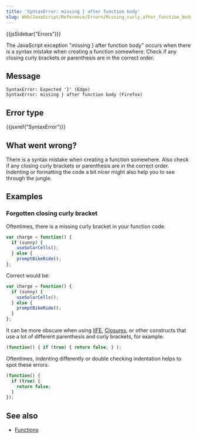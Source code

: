 ```yaml
---
title: 'SyntaxError: missing } after function body'
slug: Web/JavaScript/Reference/Errors/Missing_curly_after_function_body
---
```


{{jsSidebar("Errors")}}

The JavaScript exception "missing } after function body" occurs when there is a syntax mistake when creating a function somewhere. Check if any closing curly brackets or parenthesis are in the correct order.

## Message

```
SyntaxError: Expected '}' (Edge)
SyntaxError: missing } after function body (Firefox)
```

## Error type

{{jsxref("SyntaxError")}}

## What went wrong?

There is a syntax mistake when creating a function somewhere. Also check if any closing curly brackets or parenthesis are in the correct order. Indenting or formatting the code a bit nicer might also help you to see through the jungle.

## Examples

### Forgotten closing curly bracket

Oftentimes, there is a missing curly bracket in your function code:

```js example-bad
var charge = function() {
  if (sunny) {
    useSolarCells();
  } else {
    promptBikeRide();
};
```

Correct would be:

```js example-good
var charge = function() {
  if (sunny) {
    useSolarCells();
  } else {
    promptBikeRide();
  }
};
```

It can be more obscure when using [IIFE](/pt-BR/docs/Glossary/IIFE), [Closures](/pt-BR/docs/Web/JavaScript/Closures), or other constructs that use a lot of different parenthesis and curly brackets, for example.

```js example-bad
(function() { if (true) { return false; } );
```

Oftentimes, indenting differently or double checking indentation helps to spot these errors.

```js example-good
(function() {
  if (true) {
    return false;
  }
});
```

## See also

- [Functions](/pt-BR/docs/Web/JavaScript/Guide/Functions)
